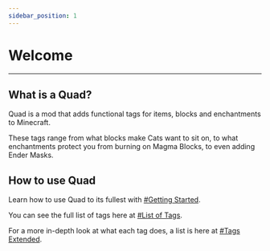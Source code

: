 ```yaml
---
sidebar_position: 1
---
```


# Welcome

***

## What is a Quad?

Quad is a mod that adds functional tags for items, blocks and enchantments to Minecraft.

These tags range from what blocks make Cats want to sit on, to what enchantments protect you from burning on Magma Blocks, to even adding Ender Masks.

## How to use Quad

Learn how to use Quad to its fullest with [#Getting Started](/docs/category/getting-started).

You can see the full list of tags here at [#List of Tags](/docs/getting-stared/list-of-tags).

For a more in-depth look at what each tag does, a list is here at [#Tags Extended](/docs/category/tags-extended).